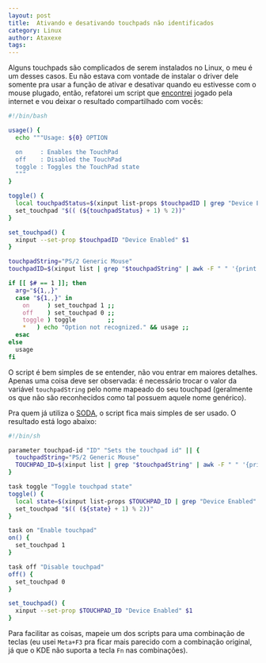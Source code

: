```yaml
---
layout: post
title:  Ativando e desativando touchpads não identificados
category: Linux
author: Ataxexe
tags:
---
```


Alguns touchpads são complicados de serem instalados no Linux, o meu é um desses casos. Eu não estava com vontade de instalar o driver dele somente pra usar a função de ativar e desativar quando eu estivesse com o mouse plugado, então, refatorei um script que [encontrei][script] jogado pela internet e vou deixar o resultado compartilhado com vocês:

~~~sh
#!/bin/bash

usage() {
  echo """Usage: ${0} OPTION

  on     : Enables the TouchPad
  off    : Disabled the TouchPad
  toggle : Toggles the TouchPad state
  """
}

toggle() {
  local touchpadStatus=$(xinput list-props $touchpadID | grep "Device Enabled" | awk -F ":" '{print $2}')
  set_touchpad "$(( (${touchpadStatus} + 1) % 2))"
}

set_touchpad() {
  xinput --set-prop $touchpadID "Device Enabled" $1
}

touchpadString="PS/2 Generic Mouse"
touchpadID=$(xinput list | grep "$touchpadString" | awk -F " " '{print $6}' | awk -F "=" '{print $2}')

if [[ $# == 1 ]]; then
  arg="${1,,}"
  case "${1,,}" in
    on     ) set_touchpad 1 ;;
    off    ) set_touchpad 0 ;;
    toggle ) toggle         ;;
    *   ) echo "Option not recognized." && usage ;;
  esac
else
  usage
fi
~~~

O script é bem simples de se entender, não vou entrar em maiores detalhes. Apenas uma coisa deve ser observada: é necessário trocar o valor da variável `touchpadString` pelo nome mapeado do seu touchpad (geralmente os que não são reconhecidos como tal possuem aquele nome genérico).

Pra quem já utiliza o [SODA][], o script fica mais simples de ser usado. O resultado está logo abaixo:

~~~sh
#!/bin/sh

parameter touchpad-id "ID" "Sets the touchpad id" || {
  touchpadString="PS/2 Generic Mouse"
  TOUCHPAD_ID=$(xinput list | grep "$touchpadString" | awk -F " " '{print $6}' | awk -F "=" '{print $2}')
}

task toggle "Toggle touchpad state"
toggle() {
  local state=$(xinput list-props $TOUCHPAD_ID | grep "Device Enabled" | awk -F ":" '{print $2}')
  set_touchpad "$(( (${state} + 1) % 2))"
}

task on "Enable touchpad"
on() {
  set_touchpad 1
}

task off "Disable touchpad"
off() {
  set_touchpad 0
}

set_touchpad() {
  xinput --set-prop $TOUCHPAD_ID "Device Enabled" $1
}
~~~

Para facilitar as coisas, mapeie um dos scripts para uma combinação de teclas (eu usei `Meta+F3` pra ficar mais parecido com a combinação original, já que o KDE não suporta a tecla `Fn` nas combinações).

[script]: <https://ask.fedoraproject.org/question/7485/how-disable-the-touchpad>
[soda]: <https://github.com/ataxexe/soda>